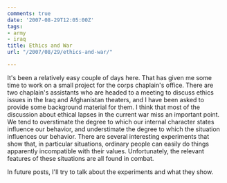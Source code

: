 ```yaml
---
comments: true
date: '2007-08-29T12:05:00Z'
tags:
- army
- iraq
title: Ethics and War
url: "/2007/08/29/ethics-and-war/"

---
```

<p>It's been a relatively easy couple of days here. That has given me some time to work on a small project for the corps chaplain's office. There are two chaplain's assistants who are headed to a meeting to discuss ethics issues in the Iraq and Afghanistan theaters, and I have been asked to provide some background material for them. I think that most of the discussion about ethical lapses in the current war miss an important point. We tend to overstimate the degree to which our internal character states influence our behavior, and understimate the degree to which the situation influences our behavior. There are several interesting experiments that show that, in particular situations, ordinary people can easily do things apparently incompatible with their values. Unfortunately, the relevant features of these situations are all found in combat.</p>
<p>In future posts, I'll try to talk about the experiments and what they show.</p>
